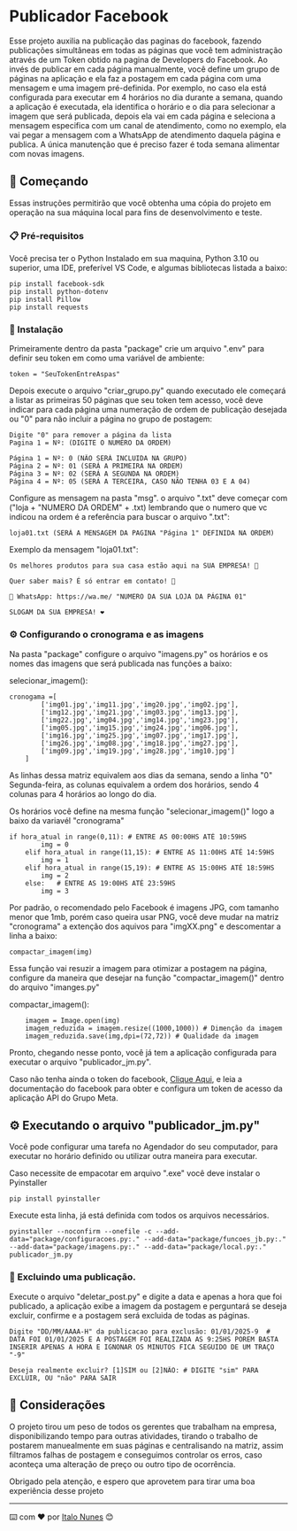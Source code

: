 # Publicador Facebook

Esse projeto auxilia na publicação das paginas do facebook, fazendo publicações simultâneas em todas as páginas que você tem administração através de um Token obtido na pagina de Developers do Facebook.
Ao invés de publicar em cada página manualmente, você define um grupo de páginas na aplicação e ela faz a postagem em cada página com uma mensagem e uma imagem pré-definida. 
Por exemplo, no caso ela está configurada para executar em 4 horários no dia durante a semana,  quando a aplicação é executada, ela identifica o horário e o dia para selecionar a imagem que será publicada, depois ela vai em cada página e seleciona a mensagem especifica com um canal de atendimento, como no exemplo, ela vai pegar a mensagem com a WhatsApp de atendimento daquela página e publica. A única manutenção que é preciso fazer é toda semana alimentar com novas imagens.

## 🚀 Começando

Essas instruções permitirão que você obtenha uma cópia do projeto em operação na sua máquina local para fins de desenvolvimento e teste.

### 📋 Pré-requisitos

Você precisa ter o Python Instalado em sua maquina, Python 3.10 ou superior, uma IDE, preferível VS Code, e algumas bibliotecas listada a baixo:

```
pip install facebook-sdk
pip install python-dotenv
pip install Pillow
pip install requests
```

### 🔧 Instalação

Primeiramente dentro da pasta "package" crie um arquivo ".env" para definir seu token em como uma variável de ambiente:
```
token = "SeuTokenEntreAspas"
```

Depois execute o arquivo "criar_grupo.py" quando executado ele começará a listar as primeiras 50 páginas que seu token tem acesso, você deve indicar para cada página uma numeração de ordem de publicação desejada ou "0" para não incluir a página no grupo de postagem:
```
Digite "0" para remover a página da lista
Pagina 1 = Nº: (DIGITE O NUMERO DA ORDEM)
```
```
Página 1 = Nº: 0 (NÃO SERÁ INCLUIDA NA GRUPO)
Página 2 = Nº: 01 (SERÁ A PRIMEIRA NA ORDEM)
Página 3 = Nº: 02 (SERÁ A SEGUNDA NA ORDEM)
Página 4 = Nº: 05 (SERÁ A TERCEIRA, CASO NÃO TENHA 03 E A 04)
```

Configure as mensagem na pasta "msg".
o arquivo ".txt" deve começar com ("loja + "NUMERO DA ORDEM" + .txt) lembrando que o numero que vc indicou na ordem é a referência para buscar o arquivo ".txt":
```
loja01.txt (SERÁ A MENSAGEM DA PAGINA "Página 1" DEFINIDA NA ORDEM)
```
Exemplo da mensagem "loja01.txt":
```
Os melhores produtos para sua casa estão aqui na SUA EMPRESA! 🏡 

Quer saber mais? É só entrar em contato! 🤗 

📲 WhatsApp: https://wa.me/ "NUMERO DA SUA LOJA DA PÁGINA 01"

SLOGAM DA SUA EMPRESA! ❤
```
### ⚙️ Configurando o cronograma e as imagens

Na pasta "package" configure o arquivo "imagens.py" os horários e os nomes das imagens que será publicada nas funções a baixo:

selecionar_imagem():
```
cronogama =[
        ['img01.jpg','img11.jpg','img20.jpg','img02.jpg'],
        ['img12.jpg','img21.jpg','img03.jpg','img13.jpg'],
        ['img22.jpg','img04.jpg','img14.jpg','img23.jpg'],
        ['img05.jpg','img15.jpg','img24.jpg','img06.jpg'],
        ['img16.jpg','img25.jpg','img07.jpg','img17.jpg'],
        ['img26.jpg','img08.jpg','img18.jpg','img27.jpg'],
        ['img09.jpg','img19.jpg','img28.jpg','img10.jpg']
    ]
```
As linhas dessa matriz equivalem aos dias da semana, sendo a linha "0" Segunda-feira, as colunas equivalem a ordem dos horários, sendo 4 colunas para 4 horários ao longo do dia.

Os horários você define na mesma função "selecionar_imagem()" logo a baixo da variavél "cronograma"

```
if hora_atual in range(0,11): # ENTRE AS 00:00HS ATÉ 10:59HS
        img = 0
    elif hora_atual in range(11,15): # ENTRE AS 11:00HS ATÉ 14:59HS
        img = 1
    elif hora_atual in range(15,19): # ENTRE AS 15:00HS ATÉ 18:59HS
        img = 2
    else:   # ENTRE AS 19:00HS ATÉ 23:59HS
        img = 3
```
Por padrão, o recomendado pelo Facebook é imagens JPG, com tamanho menor que 1mb, porém caso queira usar PNG, você deve mudar na matriz "cronograma" a extenção dos aquivos para "imgXX.png" e descomentar a linha a baixo:
```
compactar_imagem(img) 
```
Essa função vai resuzir a imagem para otimizar a postagem na página, configure da maneira que desejar na função "compactar_imagem()" dentro do arquivo "imanges.py"

compactar_imagem():
```
    imagem = Image.open(img)
    imagem_reduzida = imagem.resize((1000,1000)) # Dimenção da imagem
    imagem_reduzida.save(img,dpi=(72,72)) # Qualidade da imagem
```

Pronto, chegando nesse ponto, você já tem a aplicação configurada para executar o arquivo "publicador_jm.py".

Caso não tenha ainda o token do facebook, [Clique Aqui](https://developers.facebook.com/docs/facebook-login/guides/access-tokens?locale=pt_BR#pagetokens), e leia a documentação do facebook para obter e configura um token de acesso da aplicação API do Grupo Meta.

## ⚙️ Executando o arquivo "publicador_jm.py"

Você pode configurar uma tarefa no Agendador do seu computador, para executar no horário definido ou utilizar outra maneira para executar.

Caso necessite de empacotar em arquivo ".exe" você deve instalar o Pyinstaller
```
pip install pyinstaller
```
Execute esta linha, já está definida com todos os arquivos necessários.
```
pyinstaller --noconfirm --onefile -c --add-data="package/configuracoes.py:." --add-data="package/funcoes_jb.py:." --add-data="package/imagens.py:." --add-data="package/local.py:." publicador_jm.py
```

### 🔩 Excluindo uma publicação.

Execute o arquivo "deletar_post.py" e digite a data e apenas a hora que foi publicado, a aplicação exibe a imagem da postagem e perguntará se deseja excluir, confirme e a postagem será excluida de todas as páginas.

```
Digite "DD/MM/AAAA-H" da publicacao para exclusão: 01/01/2025-9  # DATA FOI 01/01/2025 E A POSTAGEM FOI REALIZADA AS 9:25HS POREM BASTA INSERIR APENAS A HORA E IGNONAR OS MINUTOS FICA SEGUIDO DE UM TRAÇO "-9"
```
```
Deseja realmente excluir? [1]SIM ou [2]NÃO: # DIGITE "sim" PARA EXCLUIR, OU "não" PARA SAIR
```


## 🎁 Considerações

O projeto tirou um peso de todos os gerentes que trabalham na empresa, disponibilizando tempo para outras atividades, tirando o trabalho de postarem manuealmente em suas páginas e centralisando na matriz, assim filtramos falhas de postagem e conseguimos controlar os erros, caso aconteça uma alteração de preço ou outro tipo de ocorrência.

Obrigado pela atenção, e espero que aprovetem para tirar uma boa experiência desse projeto


---
⌨️ com ❤️ por [Italo Nunes](https://github.com/Italo-nunes92) 😊
